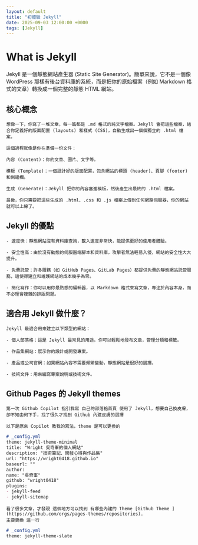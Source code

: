 ```yaml
---
layout: default
title: "初體驗 Jekyll"
date: 2025-09-03 12:00:00 +0000
tags: [Jekyll]
---
```


# What is Jekyll
Jekyll 是一個靜態網站產生器 (Static Site Generator)。簡單來說，它不是一個像 WordPress 那樣有後台資料庫的系統，而是把你的原始檔案（例如 Markdown 格式的文章）轉換成一個完整的靜態 HTML 網站。

## 核心概念
    想像一下，你寫了一堆文章，每一篇都是 .md 格式的純文字檔案。Jekyll 會把這些檔案，結合你定義好的版面配置 (layouts) 和樣式 (CSS)，自動生成出一個個獨立的 .html 檔案。

    這個過程就像是你在準備一份文件：

    內容 (Content)：你的文章、圖片、文字等。

    模板 (Template)：一個設計好的版面配置，包含網站的標頭 (header)、頁腳 (footer) 和側邊欄。

    生成 (Generate)：Jekyll 把你的內容塞進模板，然後產生出最終的 .html 檔案。

    最後，你只需要把這些生成的 .html、.css 和 .js 檔案上傳到任何網路伺服器，你的網站就可以上線了。

## Jekyll 的優點
    - 速度快：靜態網站沒有資料庫查詢，載入速度非常快，能提供更好的使用者體驗。

    - 安全性高：由於沒有動態的伺服器端腳本和資料庫，攻擊者無法輕易入侵，網站的安全性大大提升。

    - 免費託管：許多服務（如 GitHub Pages、GitLab Pages）都提供免費的靜態網站託管服務，這使得建立和維護網站的成本幾乎為零。

    - 簡化寫作：你可以用你最熟悉的編輯器，以 Markdown 格式來寫文章，專注於內容本身，而不必理會複雜的排版問題。

## 適合用 Jekyll 做什麼？
    Jekyll 最適合用來建立以下類型的網站：

    - 個人部落格：這是 Jekyll 最常見的用途。你可以輕鬆地發布文章，管理分類和標籤。

    - 作品集網站：展示你的設計或開發專案。

    - 產品或公司官網：如果網站內容不需要頻繁變動，靜態網站是很好的選擇。

    - 技術文件：用來編寫專案說明或技術文件。

## Github Pages 的 Jekyll themes
    第一次 Github Copilot 指引我寫 自己的部落格首頁 使用了 Jekyll，想要自己換皮膚，卻不知由何下手，找了很久才找到 Github 內建皮膚的選擇

    以下是原來 Copilot 教我的寫法，theme 是可以更換的

```markdown
# _config.yml
theme: jekyll-theme-minimal
title: "Wright 吳奇峯的個人網站"
description: "技術筆記、開發心得與作品集"
url: "https://wright0418.github.io"
baseurl: ""
author:
name: "吳奇峯"
github: "wright0418"
plugins:
- jekyll-feed
- jekyll-sitemap
```
    看了很多文章，才發現 這個地方可以找到 有哪些內建的 Theme [Github Theme ](https://github.com/orgs/pages-themes/repositories).
    主要更換 這一行
```markdown
# _config.yml
theme: jekyll-theme-slate

```
    